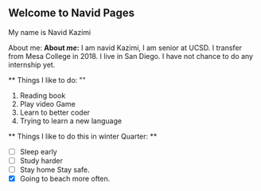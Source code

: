 ## Welcome to Navid Pages
My name is Navid Kazimi


About me:
**About _me_:**
I am navid Kazimi, I am senior at UCSD. I transfer from Mesa College in 2018. 
I live in San Diego. I have not chance to do any internship yet. 



** Things I like to do: ""
1. Reading book
2. Play video Game
3. Learn to better coder
4. Trying to learn a new language
   

** Things I like to do this in winter Quarter: **
- [ ] Sleep early
- [ ] Study harder
- [ ] Stay home Stay safe.
- [x] Going to beach more often.

